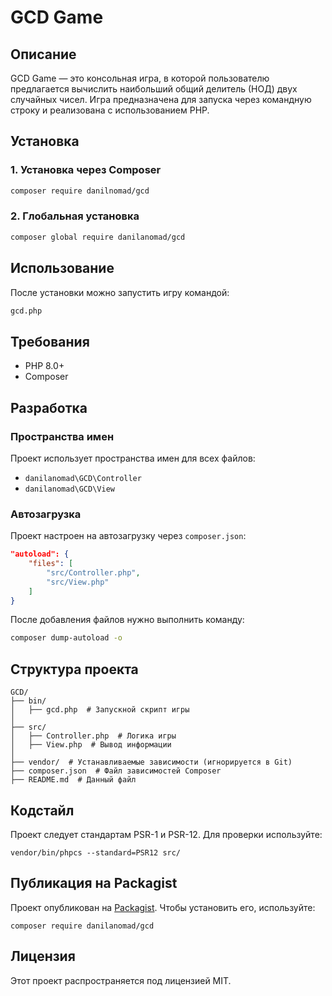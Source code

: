 # GCD Game

## Описание
GCD Game — это консольная игра, в которой пользователю предлагается вычислить наибольший общий делитель (НОД) двух случайных чисел. Игра предназначена для запуска через командную строку и реализована с использованием PHP.

## Установка

### 1. Установка через Composer
```sh
composer require danilnomad/gcd
```

### 2. Глобальная установка
```sh
composer global require danilanomad/gcd
```

## Использование
После установки можно запустить игру командой:
```sh
gcd.php
```

## Требования
- PHP 8.0+
- Composer

## Разработка
### Пространства имен
Проект использует пространства имен для всех файлов:
- `danilanomad\GCD\Controller`
- `danilanomad\GCD\View`

### Автозагрузка
Проект настроен на автозагрузку через `composer.json`:
```json
"autoload": {
    "files": [
        "src/Controller.php",
        "src/View.php"
    ]
}
```
После добавления файлов нужно выполнить команду:
```sh
composer dump-autoload -o
```

## Структура проекта
```
GCD/
├── bin/
│   ├── gcd.php  # Запускной скрипт игры
│
├── src/
│   ├── Controller.php  # Логика игры
│   ├── View.php  # Вывод информации
│
├── vendor/  # Устанавливаемые зависимости (игнорируется в Git)
├── composer.json  # Файл зависимостей Composer
├── README.md  # Данный файл
```
## Кодстайл
Проект следует стандартам PSR-1 и PSR-12. Для проверки используйте:
```
vendor/bin/phpcs --standard=PSR12 src/
```

## Публикация на Packagist
Проект опубликован на [Packagist](https://packagist.org/packages/danilanomad/gcd). Чтобы установить его, используйте:
```
composer require danilanomad/gcd
```

## Лицензия
Этот проект распространяется под лицензией MIT.

